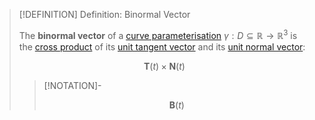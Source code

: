 >[!DEFINITION] Definition: Binormal Vector
>
>The **binormal vector** of a [curve parameterisation](../Curve%20Parameterisation.md) $\gamma: D \subseteq \mathbb{R} \to \mathbb{R}^3$ is the [cross product](../../../../../Algebra/Linear%20Algebra/Matrices/Row%20and%20Column%20Vectors/Real%20Vectors/Real%20Cross%20Product.md) of its [unit tangent vector](Unit%20Tangent%20Vector.md) and its [unit normal vector](Unit%20Normal%20Vector.md):
>
>$$
>\mathbf{T}(t) \times \mathbf{N}(t)
>$$
>
>>[!NOTATION]-
>>
>>$$
>>\mathbf{B}(t)
>>$$
>>
>